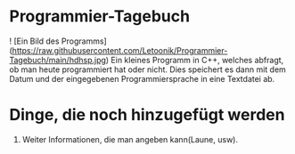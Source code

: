# Programmier-Tagebuch
! [Ein Bild des Programms] (https://raw.githubusercontent.com/Letoonik/Programmier-Tagebuch/main/hdhsp.jpg)
Ein kleines Programm in C++, welches abfragt, ob man heute programmiert hat oder nicht. Dies speichert es dann mit dem Datum und der eingegebenen Programmiersprache in eine Textdatei ab.
# Dinge, die noch hinzugefügt werden
1. Weiter Informationen, die man angeben kann(Laune, usw).
